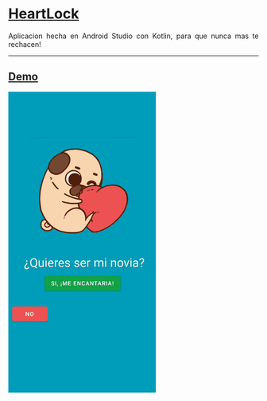 <div align="justify">

<h1><u> HeartLock </u></h1>




Aplicacion hecha en Android Studio con Kotlin, para que nunca mas te rechacen!



---
<h2><u> Demo </u></h2>


![](.\app\src\main\res\drawable\preview.gif)



</div>











